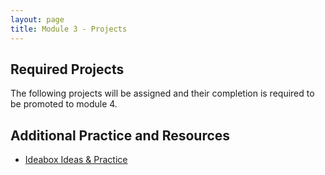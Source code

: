 ```yaml
---
layout: page
title: Module 3 - Projects
---
```


## Required Projects

The following projects will be assigned and their completion is required to be promoted to module 4.  



## Additional Practice and Resources

- [Ideabox Ideas & Practice](./ideabox_practice)